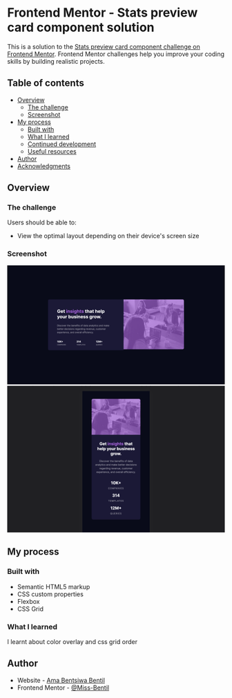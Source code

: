 # Frontend Mentor - Stats preview card component solution

This is a solution to the [Stats preview card component challenge on Frontend Mentor](https://www.frontendmentor.io/challenges/stats-preview-card-component-8JqbgoU62). Frontend Mentor challenges help you improve your coding skills by building realistic projects. 

## Table of contents

- [Overview](#overview)
  - [The challenge](#the-challenge)
  - [Screenshot](#screenshot)
- [My process](#my-process)
  - [Built with](#built-with)
  - [What I learned](#what-i-learned)
  - [Continued development](#continued-development)
  - [Useful resources](#useful-resources)
- [Author](#author)
- [Acknowledgments](#acknowledgments)


## Overview

### The challenge

Users should be able to:

- View the optimal layout depending on their device's screen size

### Screenshot

![](./webview.png)
![](./mobileview.png)




## My process

### Built with

- Semantic HTML5 markup
- CSS custom properties
- Flexbox
- CSS Grid





### What I learned

I learnt about color overlay and css grid order



## Author

- Website - [Ama Bentsiwa Bentil](https://github.com/Miss-Bentil/stats-preview-card-component)
- Frontend Mentor - [@Miss-Bentil](https://www.frontendmentor.io/home)


